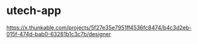 # utech-app


https://x.thunkable.com/projects/5f27e35e7951ff4536fc8474/b4c3d2eb-015f-474d-bab0-63281b1c3c7b/designer
